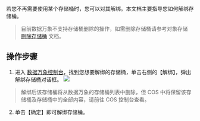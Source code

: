若您不再需要使用某个存储桶时，您可以对其解绑。本文档主要指导您如何解绑存储桶。

>目前数据万象不支持存储桶删除的操作，如需删除存储桶请参考对象存储 [删除存储桶](https://intl.cloud.tencent.com/document/product/436/30361) 文档。

## 操作步骤
1. 进入 [数据万象控制台](https://console.cloud.tencent.com/ci)，找到您想要解绑的存储桶，单击右侧的【解绑】，弹出解绑存储桶对话框。
![](https://main.qcloudimg.com/raw/117755aaa471cfb3565a04797c0eb02f.png)
>解绑后该存储桶将从数据万象的存储桶列表中删除，但 COS 中将保留该存储桶及存储桶中的全部内容，请前往 COS 控制台查看。
2. 单击【确定】即可解绑存储桶。
